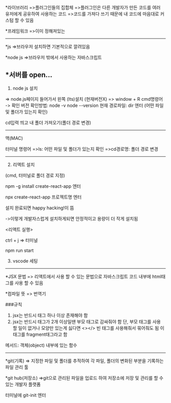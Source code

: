 \*라이브러리
=>플러그인들의 집합체
=>플러그인은 다른 개발자가 만든 코드를 여러 유저에게 공유하여 사용하는 코드
=>코드를 가져다 쓰기 때문에 내 코드에 마음대로 커스텀 할 수 있음

\*프레임워크
=>이미 정해져있는

---

\*js
=>브라우저 설치하면 기본적으로 깔려있음

\*node js
=>브라우저 밖에서 사용하는 자바스크립트

## \*서버를 open...

1. node js 설치

=> node.js페이지 들어가서 왼쪽 (lts)설치 (현재버전X)
=> window + R
cmd명령어 -> 확인
버전 확인방법:
node -v
node --version
현재 경로파일:
dir 엔터 (어떤 파일 및 폴더가 있는지 확인)

cd입력 띄고 내 폴더 가져오기(폴더 경로 변경)

---

맥(MAC)

터미널 명령어
=>ls: 어떤 파일 및 폴더가 있는지 확인
=>cd경로명: 폴더 경로 변경

---

2. 리액트 설치

(cmd, 터미널로 폴더 경로 지정)

npm -g install create-react-app 엔터

npx create-react-app 프로젝트명 엔터

설치 완료되면 happy hacking!이 뜸

->이렇게 개발자스럽게 설치하게되면 안정적이고 용량이 더 작게 설치됨

<리액트 실행>

ctrl + j => 터미널

npm run start

3. vscode 세팅

---

\*JSX 문법
=> 리액트에서 사용 할 수 있는 문법으로
자바스크립트 코드 내부에 html태그를 사용 할 수 있음

\*컴파일 뜻
=> 번역기

###규칙

1. jsx는 반드시 태그 하나 이상 존재해야 함
2. jsx는 반드시 태그가 2개 이상일땐
   부모 태그로 감싸줘야 함
   단, 부모 태그를 사용 할 일이 없거나 모양만 있는게 싫다면
   <></> 빈 태그를 사용해줘서 묶어줘도 됨
   이 태그를 fragment태그라고 함

메서드:
객체(object) 내부에 있는 함수

---

\*git(기록)
=> 지정한 파일 및 폴더를 추적하여 각 파일, 폴더의 변화된 부분을
기록하는 파일 관리 툴

\*git hub(저장소)
=>git으로 관리된 파일을 업로드 하여 저장소에 저장 및 관리를 할 수 있는
개발자 플랫폼

터미널에 git-init 엔터
